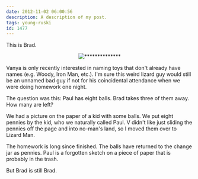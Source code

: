 ```yaml
---
date: 2012-11-02 06:00:56
description: A description of my post.
tags: young-ruski
id: 1477
---
```

This is Brad.

<p style="margin-left: auto; margin-right: auto; text-align: center;"><img alt="**************" src="/img/brad.jpg"/></p>

Vanya is only recently interested in naming toys that don't already have names (e.g. Woody, Iron Man, etc.).  I'm sure this weird lizard guy would still be an unnamed bad guy if not for his coincidental attendance when we were doing homework one night.
<!--more-->
The question was this:  Paul has eight balls.  Brad takes three of them away.  How many are left?

We had a picture on the paper of a kid with some balls.  We put eight pennies by the kid, who we naturally called Paul.  V didn't like just sliding the pennies off the page and into no-man's land, so I moved them over to Lizard Man.

The homework is long since finished.  The balls have returned to the change jar as pennies.  Paul is a forgotten sketch on a piece of paper that is probably in the trash.  

But Brad is still Brad.